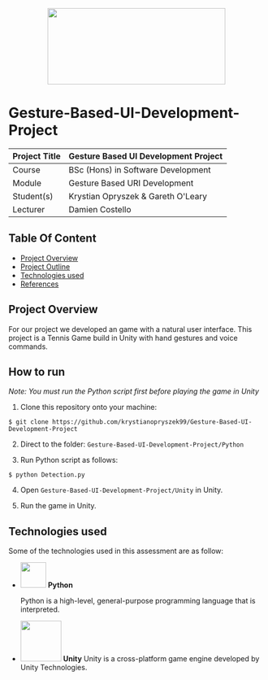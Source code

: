 <p align="center">
  <img src="https://user-images.githubusercontent.com/57759154/162638159-53282ce7-70bf-40bf-8409-5d285f1f696d.png" width="350" height="150"/>
 </p>

# Gesture-Based-UI-Development-Project

| Project Title | Gesture Based UI Development Project| 
| --------------- | --------------- | 
| Course | BSc (Hons) in Software Development |
| Module | Gesture Based URI Development| 
| Student(s) | Krystian Opryszek & Gareth O'Leary| 
| Lecturer | Damien Costello|

## Table Of Content

- [Project Overview](#Project-Overview)
- [Project Outline](#How-to-run)
- [Technologies used ](#Technologies-used)
- [References](#References)

## Project Overview

For our project we developed an game with a natural user interface. This project is a Tennis Game build in Unity with hand gestures and voice commands.

## How to run

*Note: You must run the Python script first before playing the game in Unity*

1) Clone this repository onto your machine:
```
$ git clone https://github.com/krystianopryszek99/Gesture-Based-UI-Development-Project
```
2) Direct to the folder: `Gesture-Based-UI-Development-Project/Python`

3) Run Python script as follows:

```
$ python Detection.py 
```

4) Open `Gesture-Based-UI-Development-Project/Unity` in Unity.

5) Run the game in Unity.

## Technologies used

Some of the technologies used in this assessment are as follow:

- <img src="https://cdn.jsdelivr.net/gh/devicons/devicon/icons/python/python-original.svg" width="50" height="50"/> **Python**
  
  Python is a high-level, general-purpose programming language that is interpreted.
  
- <img src="https://cdn.jsdelivr.net/gh/devicons/devicon/icons/unity/unity-original-wordmark.svg" width="80" height="80"/> **Unity**
  Unity is a cross-platform game engine developed by Unity Technologies.
